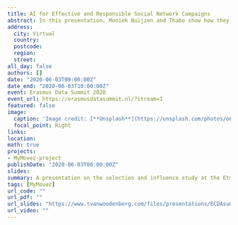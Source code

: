 ```yaml
---
title: AI for Effective and Responsible Social Network Campaigns
abstract: In this presentation, Moniek Buijzen and Thabo show how they have implemented, and will use, artificial intelligence to optimize social network campaigns that promote health related behaviors in youth.
address:
  city: Virtual
  country: 
  postcode: 
  region: 
  street:
all_day: false
authors: []
date: "2020-06-03T09:00:00Z"
date_end: "2020-06-03T10:00:00Z"
event: Erasmus Data Summit 2020
event_url: https://erasmusdatasummit.nl/?stream=1
featured: false
image:
  caption: 'Image credit: [**Unsplash**](https://unsplash.com/photos/oL-wLNYT_0g)'
  focal_point: Right
links:
location: 
math: true
projects:
- MyMovez-project
publishDate: "2020-06-03T00:00:00Z"
slides: 
summary: A presentation on the selection and influence study at the Etmaal 2020 conference.
tags: [MyMovez]
url_code: ""
url_pdf: ""
url_slides: "https://www.tvanwoudenberg.com/files/presentations/ECDAsummit_BuijzenvanWoudenberg_2020.pdf"
url_video: ""
---
```

